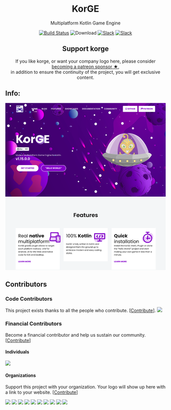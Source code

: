 <h1 align="center">KorGE</h1>
<p align="center">Multiplatform Kotlin Game Engine</p>

<!-- BADGES -->
<p align="center">
	<a href="https://github.com/korlibs/korge/actions"><img alt="Build Status" src="https://github.com/korlibs/korge/workflows/CI/badge.svg" /></a>
	<a herf="https://bintray.com/korlibs/korlibs/korge-plugins/_latestVersion"><img src="https://api.bintray.com/packages/korlibs/korlibs/korge-plugins/images/download.svg" alt="Download" /></a>
	<!--<a href="https://bintray.com/korlibs/korlibs/korge"><img alt="Maven Version" src="https://img.shields.io/bintray/v/korlibs/korlibs/korge.svg?style=flat&label=maven" /></a>-->
	<a href="https://slack.soywiz.com/"><img alt="Slack" src="https://img.shields.io/badge/chat-on%20slack-green?style=flat&logo=slack" /></a>
	<a href="https://discord.com/invite/jKCxCHn"><img alt="Slack" src="https://img.shields.io/discord/728582275884908604?label=Discord" /></a>
</p>
<!-- /BADGES -->

<!-- SUPPORT -->
<h2 align="center">Support korge</h2>
<p align="center">
If you like korge, or want your company logo here, please consider <a href="https://www.patreon.com/korgegameengine">becoming a patreon sponsor ★</a>,<br />
in addition to ensure the continuity of the project, you will get exclusive content.
</p>
<!-- /SUPPORT -->


## Info:

[![KorGE Game Engine Landing](docs/landing_new.png)](https://korge.org)


## Contributors

### Code Contributors

This project exists thanks to all the people who contribute. [[Contribute](CONTRIBUTING.md)].
<a href="https://github.com/korlibs/korge/graphs/contributors"><img src="https://opencollective.com/korge/contributors.svg?width=890&button=false" /></a>

### Financial Contributors

Become a financial contributor and help us sustain our community. [[Contribute](https://opencollective.com/korge/contribute)]

#### Individuals

<a href="https://opencollective.com/korge"><img src="https://opencollective.com/korge/individuals.svg?width=890"></a>

#### Organizations

Support this project with your organization. Your logo will show up here with a link to your website. [[Contribute](https://opencollective.com/korge/contribute)]

<a href="https://opencollective.com/korge/organization/0/website"><img src="https://opencollective.com/korge/organization/0/avatar.svg"></a>
<a href="https://opencollective.com/korge/organization/1/website"><img src="https://opencollective.com/korge/organization/1/avatar.svg"></a>
<a href="https://opencollective.com/korge/organization/2/website"><img src="https://opencollective.com/korge/organization/2/avatar.svg"></a>
<a href="https://opencollective.com/korge/organization/3/website"><img src="https://opencollective.com/korge/organization/3/avatar.svg"></a>
<a href="https://opencollective.com/korge/organization/4/website"><img src="https://opencollective.com/korge/organization/4/avatar.svg"></a>
<a href="https://opencollective.com/korge/organization/5/website"><img src="https://opencollective.com/korge/organization/5/avatar.svg"></a>
<a href="https://opencollective.com/korge/organization/6/website"><img src="https://opencollective.com/korge/organization/6/avatar.svg"></a>
<a href="https://opencollective.com/korge/organization/7/website"><img src="https://opencollective.com/korge/organization/7/avatar.svg"></a>
<a href="https://opencollective.com/korge/organization/8/website"><img src="https://opencollective.com/korge/organization/8/avatar.svg"></a>
<a href="https://opencollective.com/korge/organization/9/website"><img src="https://opencollective.com/korge/organization/9/avatar.svg"></a>
